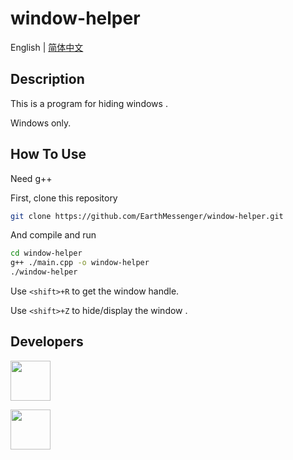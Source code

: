 # window-helper

English | [简体中文](./README-zh.md)

## Description

This is a program for hiding windows .

Windows only.

## How To Use

Need g++

First, clone this repository
```bash
git clone https://github.com/EarthMessenger/window-helper.git
```

And compile and run
```bash
cd window-helper
g++ ./main.cpp -o window-helper
./window-helper
```

Use `<shift>+R` to get the window handle.

Use `<shift>+Z` to hide/display the window .

## Developers

[<img src="https://avatars1.githubusercontent.com/u/49364506?s=64&v=4" height="64"/>](https://github.com/EarthMessenger)

[<img src="https://avatars0.githubusercontent.com/u/54699639?s=64&v=4" height="64"/>](https://github.com/fecwaqw)
